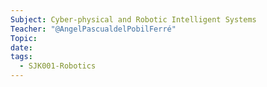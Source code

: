 ```yaml
---
Subject: Cyber-physical and Robotic Intelligent Systems
Teacher: "@AngelPascualdelPobilFerré"
Topic: 
date: 
tags:
  - SJK001-Robotics
---
```

